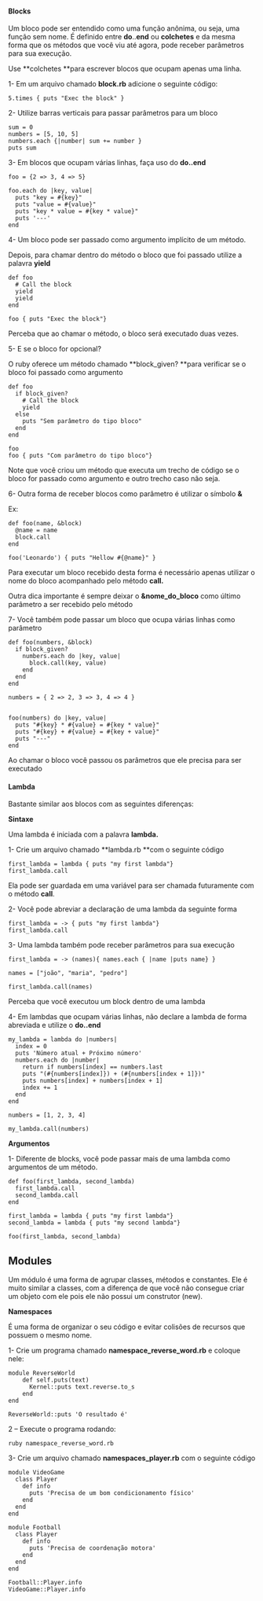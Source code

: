 #### **Blocks**

Um bloco pode ser entendido como uma função anônima, ou seja, uma função sem nome. É definido entre **do**..**end**  ou **colchetes** e da mesma forma que os métodos que você viu até agora, pode receber parâmetros para sua execução.



Use **colchetes **para escrever blocos que ocupam apenas uma linha.

1- Em um arquivo chamado **block.rb** adicione o seguinte código:

```
5.times { puts "Exec the block" }
```

2- Utilize barras verticais para passar parâmetros para um bloco

```
sum = 0
numbers = [5, 10, 5]
numbers.each {|number| sum += number }
puts sum
```

3- Em blocos que ocupam várias linhas, faça uso do **do..end**

```
foo = {2 => 3, 4 => 5}

foo.each do |key, value|
  puts "key = #{key}"
  puts "value = #{value}"
  puts "key * value = #{key * value}"
  puts '---'
end
```

4- Um bloco pode ser passado como  argumento implícito de um método.

Depois, para chamar dentro do método o bloco que foi passado utilize a palavra **yield**

```
def foo
  # Call the block
  yield
  yield
end

foo { puts "Exec the block"}
```

Perceba que ao chamar o método, o bloco será executado duas vezes.

5- E se o bloco for opcional?

O ruby oferece um método chamado **block_given? **para verificar se o bloco foi passado como argumento

```
def foo
  if block_given?
    # Call the block
    yield
  else
    puts "Sem parâmetro do tipo bloco"
  end
end

foo
foo { puts "Com parâmetro do tipo bloco"}
```

Note que você criou um método que executa um trecho de código se o bloco for passado como argumento e outro trecho caso não seja.



6- Outra forma de receber blocos como parâmetro é utilizar o símbolo **&**

Ex:

```
def foo(name, &block)
  @name = name
  block.call
end

foo('Leonardo') { puts "Hellow #{@name}" }
```

Para executar um bloco recebido desta forma é necessário apenas utilizar o nome do bloco acompanhado pelo método **call.**

Outra dica importante é sempre deixar o **&nome_do_bloco** como último parâmetro a ser recebido pelo método



7- Você também pode passar um bloco que ocupa várias linhas como parâmetro

```
def foo(numbers, &block)
  if block_given?
    numbers.each do |key, value|
      block.call(key, value)
    end
  end
end

numbers = { 2 => 2, 3 => 3, 4 => 4 }


foo(numbers) do |key, value|
  puts "#{key} * #{value} = #{key * value}"
  puts "#{key} + #{value} = #{key + value}"
  puts "---"
end
```

Ao chamar o bloco  você passou os parâmetros que ele precisa para ser executado

#### **Lambda**

Bastante similar aos blocos com as seguintes diferenças:



**Sintaxe**

Uma lambda é iniciada com a palavra **lambda.**

1- Crie um arquivo chamado **lambda.rb **com o seguinte código

```
first_lambda = lambda { puts "my first lambda"}
first_lambda.call
```

Ela pode ser guardada em uma variável para ser chamada futuramente com o método **call**.

2- Você pode abreviar a declaração de uma lambda da seguinte forma

```
first_lambda = -> { puts "my first lambda"}
first_lambda.call
```

3- Uma lambda também pode receber parâmetros para sua execução

```
first_lambda = -> (names){ names.each { |name |puts name} }

names = ["joão", "maria", "pedro"]

first_lambda.call(names)
```

Perceba que você executou um block dentro de uma lambda



4- Em lambdas que ocupam várias linhas, não declare a lambda de forma abreviada e utilize o **do..end**

```
my_lambda = lambda do |numbers|
  index = 0
  puts 'Número atual + Próximo número'
  numbers.each do |number|
    return if numbers[index] == numbers.last
    puts "(#{numbers[index]}) + (#{numbers[index + 1]})"
    puts numbers[index] + numbers[index + 1]
    index += 1
  end
end

numbers = [1, 2, 3, 4]

my_lambda.call(numbers)
```

**Argumentos**

1- Diferente de blocks, você pode passar mais de uma lambda como argumentos de um método.

```
def foo(first_lambda, second_lambda)
  first_lambda.call
  second_lambda.call
end

first_lambda = lambda { puts "my first lambda"}
second_lambda = lambda { puts "my second lambda"}

foo(first_lambda, second_lambda)
```

## **Modules**

Um módulo é uma forma de agrupar classes, métodos e constantes. Ele é muito similar a classes, com a diferença de que você não consegue criar um objeto com ele pois ele não possui um construtor (new).

**Namespaces**

É uma forma de organizar o seu código e evitar colisões de recursos que possuem o mesmo nome.

1- Crie um programa chamado **namespace_reverse_word.rb** e coloque nele:

```
module ReverseWorld
    def self.puts(text)
      Kernel::puts text.reverse.to_s
    end
end

ReverseWorld::puts 'O resultado é'
```

2 – Execute o programa rodando:

```
ruby namespace_reverse_word.rb
```

3- Crie um arquivo chamado **namespaces_player.rb** com o seguinte código

```
module VideoGame
  class Player
    def info
      puts 'Precisa de um bom condicionamento físico'
    end
  end
end

module Football
  class Player
    def info
      puts 'Precisa de coordenação motora'
    end
  end
end

Football::Player.info
VideoGame::Player.info
